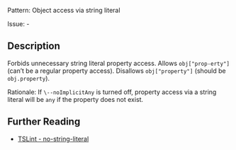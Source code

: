 Pattern: Object access via string literal

Issue: -

## Description

Forbids unnecessary string literal property access. Allows `obj["prop-erty"]` (can’t be a regular property access). Disallows `obj["property"]` (should be `obj.property`).  
  
Rationale: If `\--noImplicitAny` is turned off, property access via a string literal will be `any` if the property does not exist.

## Further Reading

* [TSLint - no-string-literal](https://palantir.github.io/tslint/rules/no-string-literal)